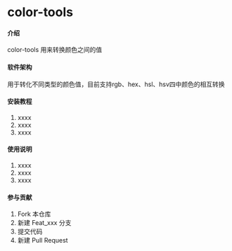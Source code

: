 # color-tools

#### 介绍
color-tools 用来转换颜色之间的值

#### 软件架构
用于转化不同类型的颜色值，目前支持rgb、hex、hsl、hsv四中颜色的相互转换


#### 安装教程

1.  xxxx
2.  xxxx
3.  xxxx

#### 使用说明

1.  xxxx
2.  xxxx
3.  xxxx

#### 参与贡献

1.  Fork 本仓库
2.  新建 Feat_xxx 分支
3.  提交代码
4.  新建 Pull Request
